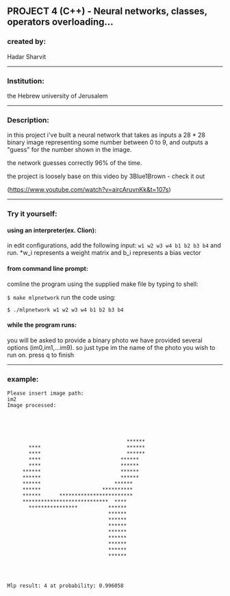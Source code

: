 PROJECT 4 (C++) - Neural networks, classes, operators overloading...
-------------------------------------------------------------------------------

### created by:

Hadar Sharvit

-------------------------------------------------------------------------------

### Institution:
the Hebrew university of Jerusalem

-------------------------------------------------------------------------------

### Description:

in this project i've built a neural network that takes as inputs a
28 * 28 binary image representing some number between 0 to 9,
and outputs a "guess" for the number shown in the image.

the network guesses correctly 96% of the time.

the project is loosely base on this video by 3Blue1Brown - check it out

(https://www.youtube.com/watch?v=aircAruvnKk&t=107s)

-------------------------------------------------------------------------------

### Try it yourself:

#### using an interpreter(ex. Clion):
  in edit configurations, add the following input: `w1 w2 w3 w4 b1 b2 b3 b4`
  and run.
  *w_i represents a weight matrix and b_i represents a bias vector

#### from command line prompt:
  comline the program using the supplied make file by typing to shell:
  
  `$ make mlpnetwork`
  run the code using:
  
  `$ ./mlpnetwork w1 w2 w3 w4 b1 b2 b3 b4`

#### while the program runs:
  you will be asked to provide a binary photo
  we have provided several options (im0,im1,...im9). so just type im the name of
  the photo you wish to run on.
  press q to finish
  
  -------------------------------------------------------------------------------
### example:
 ``` 
Please insert image path:
im2
Image processed:
                                                        
                                                        
                                                        
                                                        
                                                        
                                        ******          
        ****                            ******          
        ****                            ******          
        ****                          ******            
        ****                          ******            
      ******                          ******            
      ******                          ******            
      ******                        ******              
      ******                    **********              
      ******      ************************              
      ****************************  ****                
        ****************          ******                
                                  ******                
                                  ******                
                                  ******                
                                  ******                
                                  ******                
                                  ******                
                                  ******                
                                  ******                
                                                        
                                                        
                                                        

Mlp result: 4 at probability: 0.996058
```
